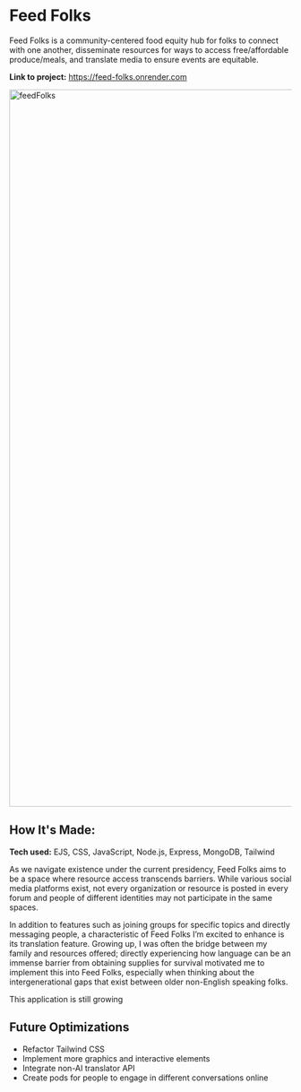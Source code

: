 # Feed Folks
Feed Folks is a community-centered food equity hub for folks to connect with one another, disseminate resources for ways to access free/affordable produce/meals, and translate media to ensure events are equitable.

**Link to project:** https://feed-folks.onrender.com

<img width="1280" alt="feedFolks" src="https://github.com/user-attachments/assets/3b451dde-fea7-4f29-8329-f5e17321124f" />


## How It's Made:

**Tech used:** EJS, CSS, JavaScript, Node.js, Express, MongoDB, Tailwind

As we navigate existence under the current presidency, Feed Folks aims to be a space where resource access transcends barriers. While various social media platforms exist, not every organization or resource is posted in every forum and people of different identities may not participate in the same spaces.

In addition to features such as joining groups for specific topics and directly messaging people, a characteristic of Feed Folks I’m excited to enhance is its translation feature. Growing up, I was often the bridge between my family and resources offered; directly experiencing how language can be an immense barrier from obtaining supplies for survival motivated me to implement this into Feed Folks, especially when thinking about the intergenerational gaps that exist between older non-English speaking folks.

This application is still growing


## Future Optimizations
- Refactor Tailwind CSS
- Implement more graphics and interactive elements
- Integrate non-AI translator API
- Create pods for people to engage in different conversations online
